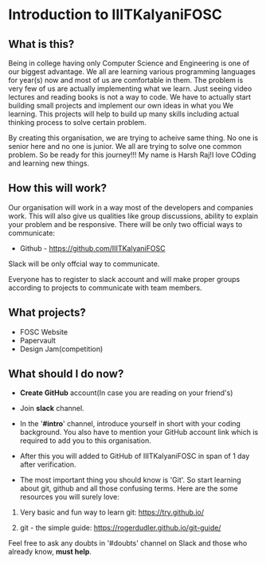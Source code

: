 # Introduction to IIITKalyaniFOSC

## What is this?

Being in college having only Computer Science and Engineering is one of our biggest advantage. We all are learning various programming languages for year(s) now and most of us are comfortable in them. The problem is very few of us are actually implementing what we learn. Just seeing video lectures and reading books is not a way to code. We have to actually start building small projects and implement our own ideas in what you We learning. This projects will help to build up many skills including actual thinking process to solve certain problem.

By creating this organisation, we are trying to acheive same thing. No one is senior here and no one is junior. We all are trying to solve one common problem.
So be ready for this journey!!!
My name is Harsh Raj!I love COding and learning new things.
## How this will work?

Our organisation will work in a way most of the developers and companies work. This will also give us qualities like group discussions, ability to explain your problem and be responsive.
There will be only two official ways to communicate:

- Github - https://github.com/IIITKalyaniFOSC

Slack will be only offcial way to communicate.

Everyone has to register to slack account and will make proper groups according to projects to communicate with team members.

## What projects?

- FOSC Website
- Papervault
- Design Jam(competition)

## What should I do now?

- __Create GitHub__ account(In case you are reading on your friend's)

- Join __slack__ channel.

- In the '__#intro__' channel, introduce yourself in short with your coding background. You also have to mention your GitHub account link which is required to add you to this organisation.

- After this you will added to GitHub of IIITKalyaniFOSC in span of 1 day after verification.

- The most important thing you should know is 'Git'. So start learning about git, github and all those confusing terms. Here are the some resources you will surely love:

1. Very basic and fun way to learn git: https://try.github.io/

2. git - the simple guide: https://rogerdudler.github.io/git-guide/

Feel free to ask any doubts in '#doubts' channel on Slack and those who already know, __must help__.
